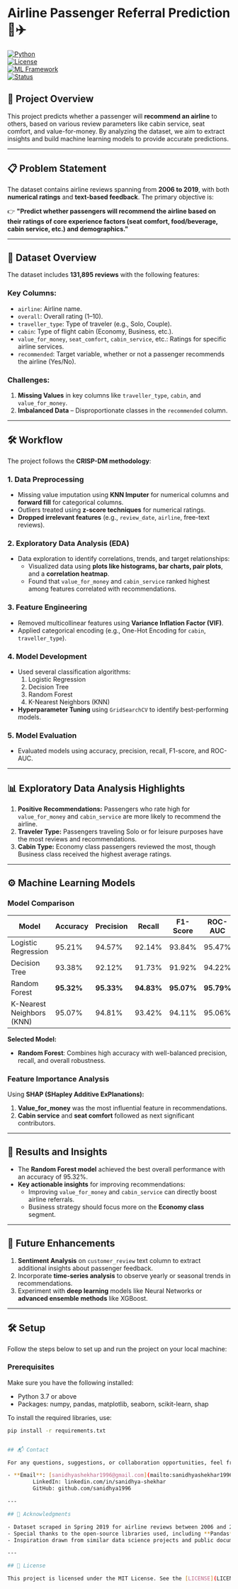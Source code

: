 # Airline Passenger Referral Prediction 🚀✈️  

[![Python](https://img.shields.io/badge/Python-3.x-blue.svg)](https://www.python.org/)  
[![License](https://img.shields.io/badge/License-MIT-green.svg)](LICENSE)  
[![ML Framework](https://img.shields.io/badge/Machine%20Learning-Project-success.svg)](https://scikit-learn.org/)  
[![Status](https://img.shields.io/badge/Project%20Status-Completed-brightgreen.svg)]()  

## 📌 Project Overview  

This project predicts whether a passenger will **recommend an airline** to others, based on various review parameters like cabin service, seat comfort, and value-for-money. By analyzing the dataset, we aim to extract insights and build machine learning models to provide accurate predictions.  

---

## 📋 Problem Statement  

The dataset contains airline reviews spanning from **2006 to 2019**, with both **numerical ratings** and **text-based feedback**. The primary objective is:  

👉 **"Predict whether passengers will recommend the airline based on their ratings of core experience factors (seat comfort, food/beverage, cabin service, etc.) and demographics."**

---

## 📂 Dataset Overview  

The dataset includes **131,895 reviews** with the following features:  

### Key Columns:  
- `airline`: Airline name.  
- `overall`: Overall rating (1–10).  
- `traveller_type`: Type of traveler (e.g., Solo, Couple).  
- `cabin`: Type of flight cabin (Economy, Business, etc.).  
- `value_for_money`, `seat_comfort`, `cabin_service`, etc.: Ratings for specific airline services.  
- `recommended`: Target variable, whether or not a passenger recommends the airline (Yes/No).  

### Challenges:  
1. **Missing Values** in key columns like `traveller_type`, `cabin`, and `value_for_money`.  
2. **Imbalanced Data** – Disproportionate classes in the `recommended` column.  

---

## 🛠️ Workflow  

The project follows the **CRISP-DM methodology**:  

### 1. **Data Preprocessing**  
   - Missing value imputation using **KNN Imputer** for numerical columns and **forward fill** for categorical columns.  
   - Outliers treated using **z-score techniques** for numerical ratings.  
   - **Dropped irrelevant features** (e.g., `review_date`, `airline`, free-text reviews).  

### 2. **Exploratory Data Analysis (EDA)**  
   - Data exploration to identify correlations, trends, and target relationships:  
     - Visualized data using **plots like histograms, bar charts, pair plots**, and a **correlation heatmap**.  
     - Found that `value_for_money` and `cabin_service` ranked highest among features correlated with recommendations.  

### 3. **Feature Engineering**  
   - Removed multicollinear features using **Variance Inflation Factor (VIF)**.  
   - Applied categorical encoding (e.g., One-Hot Encoding for `cabin`, `traveller_type`).  

### 4. **Model Development**  
   - Used several classification algorithms:  
     1. Logistic Regression  
     2. Decision Tree  
     3. Random Forest  
     4. K-Nearest Neighbors (KNN)  
   - **Hyperparameter Tuning** using `GridSearchCV` to identify best-performing models.  

### 5. **Model Evaluation**  
   - Evaluated models using accuracy, precision, recall, F1-score, and ROC-AUC.  

---

## 📊 Exploratory Data Analysis Highlights  

1. **Positive Recommendations:** Passengers who rate high for `value_for_money` and `cabin_service` are more likely to recommend the airline.  
2. **Traveler Type:** Passengers traveling Solo or for leisure purposes have the most reviews and recommendations.  
3. **Cabin Type:** Economy class passengers reviewed the most, though Business class received the highest average ratings.  

---

## ⚙️ Machine Learning Models  

### **Model Comparison**  

| Model                         | Accuracy | Precision | Recall  | F1-Score | ROC-AUC |  
|-------------------------------|----------|-----------|---------|----------|---------|  
| Logistic Regression           | 95.21%   | 94.57%    | 92.14%  | 93.84%   | 95.47%  |  
| Decision Tree                 | 93.38%   | 92.12%    | 91.73%  | 91.92%   | 94.22%  |  
| Random Forest                 | **95.32%**| **95.33%** | **94.83%** | **95.07%** | **95.79%** |  
| K-Nearest Neighbors (KNN)     | 95.07%   | 94.81%    | 93.42%  | 94.11%   | 95.06%  |  

**Selected Model:**  
- **Random Forest**: Combines high accuracy with well-balanced precision, recall, and overall robustness.  

### Feature Importance Analysis  
Using **SHAP (SHapley Additive ExPlanations):**  
1. **Value_for_money** was the most influential feature in recommendations.  
2. **Cabin service** and **seat comfort** followed as next significant contributors.  

---

## 📌 Results and Insights  

- The **Random Forest model** achieved the best overall performance with an accuracy of 95.32%.  
- **Key actionable insights** for improving recommendations:  
  - Improving `value_for_money` and `cabin_service` can directly boost airline referrals.  
  - Business strategy should focus more on the **Economy class** segment.  

---

## 🔮 Future Enhancements  

1. **Sentiment Analysis** on `customer_review` text column to extract additional insights about passenger feedback.  
2. Incorporate **time-series analysis** to observe yearly or seasonal trends in recommendations.  
3. Experiment with **deep learning** models like Neural Networks or **advanced ensemble methods** like XGBoost.  

---

## 🛠️ Setup  

Follow the steps below to set up and run the project on your local machine:  

### Prerequisites  
Make sure you have the following installed:  
- Python 3.7 or above  
- Packages: numpy, pandas, matplotlib, seaborn, scikit-learn, shap  

To install the required libraries, use:  
```bash
pip install -r requirements.txt


## 📬 Contact

For any questions, suggestions, or collaboration opportunities, feel free to reach out:

- **Email**: [sanidhyashekhar1996@gmail.com](mailto:sanidhyashekhar1996@gmail.com)
        LinkedIn: linkedin.com/in/sanidhya-shekhar
        GitHub: github.com/sanidhya1996

---

## 🌟 Acknowledgments

- Dataset scraped in Spring 2019 for airline reviews between 2006 and 2019.  
- Special thanks to the open-source libraries used, including **Pandas**, **Seaborn**, and **Scikit-learn**, for making data analysis and machine learning easier.  
- Inspiration drawn from similar data science projects and public documentation.

---

## 📜 License

This project is licensed under the MIT License. See the [LICENSE](LICENSE) file for details.
